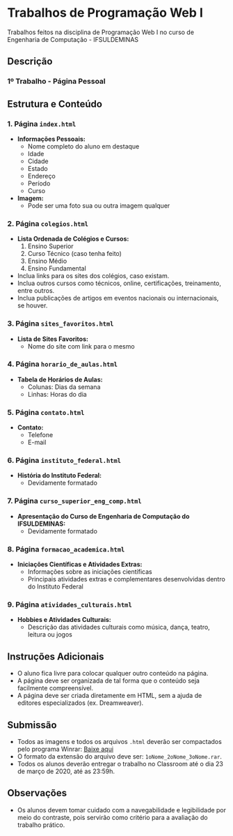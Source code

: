 # Trabalhos de Programação Web I

Trabalhos feitos na disciplina de Programação Web I no curso de Engenharia de Computação - IFSULDEMINAS

## Descrição

### 1º Trabalho - Página Pessoal

## Estrutura e Conteúdo

### 1. Página `index.html`
- **Informações Pessoais:**
  - Nome completo do aluno em destaque
  - Idade
  - Cidade
  - Estado
  - Endereço
  - Período
  - Curso
- **Imagem:**
  - Pode ser uma foto sua ou outra imagem qualquer

### 2. Página `colegios.html`
- **Lista Ordenada de Colégios e Cursos:**
  1. Ensino Superior
  2. Curso Técnico (caso tenha feito)
  3. Ensino Médio
  4. Ensino Fundamental
- Inclua links para os sites dos colégios, caso existam.
- Inclua outros cursos como técnicos, online, certificações, treinamento, entre outros.
- Inclua publicações de artigos em eventos nacionais ou internacionais, se houver.

### 3. Página `sites_favoritos.html`
- **Lista de Sites Favoritos:**
  - Nome do site com link para o mesmo

### 4. Página `horario_de_aulas.html`
- **Tabela de Horários de Aulas:**
  - Colunas: Dias da semana
  - Linhas: Horas do dia

### 5. Página `contato.html`
- **Contato:**
  - Telefone
  - E-mail

### 6. Página `instituto_federal.html`
- **História do Instituto Federal:**
  - Devidamente formatado

### 7. Página `curso_superior_eng_comp.html`
- **Apresentação do Curso de Engenharia de Computação do IFSULDEMINAS:**
  - Devidamente formatado

### 8. Página `formacao_academica.html`
- **Iniciações Científicas e Atividades Extras:**
  - Informações sobre as iniciações científicas
  - Principais atividades extras e complementares desenvolvidas dentro do Instituto Federal

### 9. Página `atividades_culturais.html`
- **Hobbies e Atividades Culturais:**
  - Descrição das atividades culturais como música, dança, teatro, leitura ou jogos

## Instruções Adicionais

- O aluno fica livre para colocar qualquer outro conteúdo na página.
- A página deve ser organizada de tal forma que o conteúdo seja facilmente compreensível.
- A página deve ser criada diretamente em HTML, sem a ajuda de editores especializados (ex. Dreamweaver).

## Submissão

- Todos as imagens e todos os arquivos `.html` deverão ser compactados pelo programa Winrar: [Baixe aqui](http://www.rarlab.com/rar/wrar410br.exe)
- O formato da extensão do arquivo deve ser: `1oNome_2oNome_3oNome.rar`.
- Todos os alunos deverão entregar o trabalho no Classroom até o dia 23 de março de 2020, até as 23:59h.

## Observações

- Os alunos devem tomar cuidado com a navegabilidade e legibilidade por meio do contraste, pois servirão como critério para a avaliação do trabalho prático.
